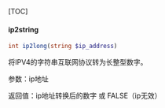 [TOC]

#### ip2string

```php
int ip2long(string $ip_address)
```

将IPV4的字符串互联网协议转为长整型数字。

参数：ip地址

返回值：ip地址转换后的数字 或 FALSE（ip无效）
